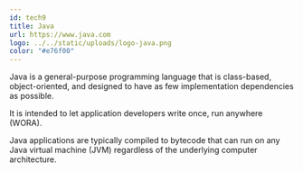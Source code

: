 ```yaml
---
id: tech9
title: Java
url: https://www.java.com
logo: ../../static/uploads/logo-java.png
color: "#e76f00"
---
```

Java is a general-purpose programming language that is class-based, object-oriented,
and designed to have as few implementation dependencies as possible.

It is intended to let application developers write once, run anywhere (WORA).

Java applications are typically compiled to bytecode that can run on any Java virtual machine (JVM)
regardless of the underlying computer architecture.